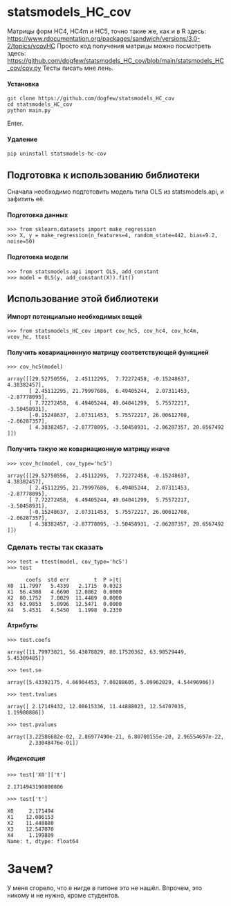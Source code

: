 # statsmodels_HC_cov
Матрицы форм HC4, HC4m и HC5, точно такие же, как и в R здесь: https://www.rdocumentation.org/packages/sandwich/versions/3.0-2/topics/vcovHC
Просто код получения матрицы можно посмотреть здесь: https://github.com/dogfew/statsmodels_HC_cov/blob/main/statsmodels_HC_cov/cov.py
Тесты писать мне лень. 

#### Установка
```
git clone https://github.com/dogfew/statsmodels_HC_cov
cd statsmodels_HC_cov
python main.py 
```
Enter.
#### Удаление
```
pip uninstall statsmodels-hc-cov
```
## Подготовка к использованию библиотеки

Сначала необходимо подготовить модель типа OLS из statsmodels.api, и зафитить её.

#### Подготовка данных
```
>>> from sklearn.datasets import make_regression
>>> X, y = make_regression(n_features=4, random_state=442, bias=9.2, noise=50)
```
#### Подготовка модели
```
>>> from statsmodels.api import OLS, add_constant
>>> model = OLS(y, add_constant(X)).fit()
```

## Использование этой библиотеки
#### Импорт потенциально необходимых вещей
```
>>> from statsmodels_HC_cov import cov_hc5, cov_hc4, cov_hc4m, vcov_hc, ttest
```
#### Получить ковариационную матрицу соответствующей функцией
```
>>> cov_hc5(model)

array([[29.52750556,  2.45112295,  7.72272458, -0.15248637,  4.38382457],
       [ 2.45112295, 21.79997686,  6.49405244,  2.07311453, -2.87778095],
       [ 7.72272458,  6.49405244, 49.04041299,  5.75572217, -3.50458931],
       [-0.15248637,  2.07311453,  5.75572217, 26.00612708, -2.06287357],
       [ 4.38382457, -2.87778095, -3.50458931, -2.06287357, 20.6567492 ]])
```
#### Получить такую же ковариационную матрицу иначе
```
>>> vcov_hc(model, cov_type='hc5')

array([[29.52750556,  2.45112295,  7.72272458, -0.15248637,  4.38382457],
       [ 2.45112295, 21.79997686,  6.49405244,  2.07311453, -2.87778095],
       [ 7.72272458,  6.49405244, 49.04041299,  5.75572217, -3.50458931],
       [-0.15248637,  2.07311453,  5.75572217, 26.00612708, -2.06287357],
       [ 4.38382457, -2.87778095, -3.50458931, -2.06287357, 20.6567492 ]])
```

### Сделать тесты так сказать
```
>>> test = ttest(model, cov_type='hc5')
>>> test

      coefs  std err        t  P >|t|
X0  11.7997   5.4339   2.1715  0.0323
X1  56.4308   4.6690  12.0862  0.0000
X2  80.1752   7.0029  11.4489  0.0000
X3  63.9853   5.0996  12.5471  0.0000
X4   5.4531   4.5450   1.1998  0.2330
```
#### Атрибуты 

```
>>> test.coefs 

array([11.79973021, 56.43078829, 80.17520362, 63.98529449,  5.45309485])

>>> test.se

array([5.43392175, 4.66904453, 7.00288605, 5.09962029, 4.54496966])

>>> test.tvalues

array([ 2.17149432, 12.08615336, 11.44888023, 12.54707035,  1.19980886])

>>> test.pvalues 

array([3.22586682e-02, 2.86977490e-21, 6.80700155e-20, 2.96554697e-22,
       2.33048476e-01])
```
##### Индексация
```
>>> test['X0']['t']

2.1714943190800806

>>> test['t']

X0     2.171494
X1    12.086153
X2    11.448880
X3    12.547070
X4     1.199809
Name: t, dtype: float64
```
# Зачем?

У меня сгорело, что я нигде в питоне это не нашёл. Впрочем, это никому и не нужно, кроме студентов.
